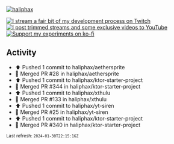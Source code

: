 [![haliphax](https://pbs.twimg.com/profile_banners/458808076/1545597092/1500x500)](https://haliphax.dev)

[![I stream a fair bit of my development process on Twitch](https://img.shields.io/twitch/status/haliphax?logo=twitch&style=for-the-badge)](https://twitch.tv/haliphax) &nbsp; [![I post trimmed streams and some exclusive videos to YouTube](https://img.shields.io/badge/youtube-watch-f00?logo=youtube&style=for-the-badge)](https://youtube.com/haliphaxyt) &nbsp; [![Support my experiments on ko-fi](https://img.shields.io/badge/kofi-support-ff5e5b?logo=ko-fi&style=for-the-badge)](https://ko-fi.com/haliphax)

## Activity

* ⬆️ Pushed 1 commit to haliphax/aethersprite
* 🎉 Merged PR #28 in haliphax/aethersprite
* ⬆️ Pushed 1 commit to haliphax/ktor-starter-project
* 🎉 Merged PR #344 in haliphax/ktor-starter-project
* ⬆️ Pushed 1 commit to haliphax/xthulu
* 🎉 Merged PR #133 in haliphax/xthulu
* ⬆️ Pushed 1 commit to haliphax/yt-siren
* 🎉 Merged PR #25 in haliphax/yt-siren
* ⬆️ Pushed 1 commit to haliphax/ktor-starter-project
* 🎉 Merged PR #340 in haliphax/ktor-starter-project

<small>Last refresh: `2024-01-30T22:15:16Z`</small>
